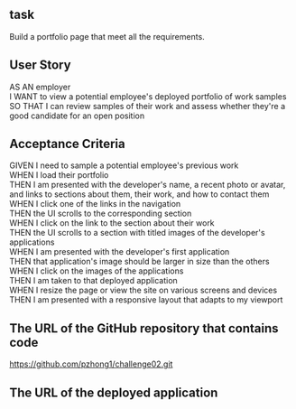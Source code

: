 ## task  
Build a portfolio page that meet all the requirements.  

## User Story  
AS AN employer  
I WANT to view a potential employee's deployed portfolio of work samples  
SO THAT I can review samples of their work and assess whether they're a good   candidate for an open position  

## Acceptance Criteria  
GIVEN I need to sample a potential employee's previous work  
WHEN I load their portfolio  
THEN I am presented with the developer's name, a recent photo or avatar, and links to sections about them, their work, and how to contact them  
WHEN I click one of the links in the navigation  
THEN the UI scrolls to the corresponding section  
WHEN I click on the link to the section about their work  
THEN the UI scrolls to a section with titled images of the developer's applications  
WHEN I am presented with the developer's first application  
THEN that application's image should be larger in size than the others  
WHEN I click on the images of the applications  
THEN I am taken to that deployed application  
WHEN I resize the page or view the site on various screens and devices  
THEN I am presented with a responsive layout that adapts to my viewport  
## The URL of the GitHub repository that contains code  
https://github.com/pzhong1/challenge02.git  
## The URL of the deployed application  
